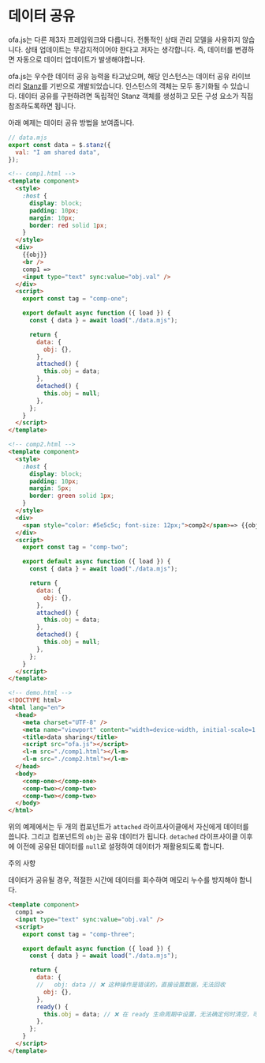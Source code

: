 # 데이터 공유

ofa.js는 다른 제3자 프레임워크와 다릅니다. 전통적인 상태 관리 모델을 사용하지 않습니다. 상태 업데이트는 무감지적이어야 한다고 저자는 생각합니다. 즉, 데이터를 변경하면 자동으로 데이터 업데이트가 발생해야합니다.

ofa.js는 우수한 데이터 공유 능력을 타고났으며, 해당 인스턴스는 데이터 공유 라이브러리 [Stanz](https://github.com/kirakiray/stanz)를 기반으로 개발되었습니다. 인스턴스의 객체는 모두 동기화될 수 있습니다. 데이터 공유를 구현하려면 독립적인 Stanz 객체를 생성하고 모든 구성 요소가 직접 참조하도록하면 됩니다.

아래 예제는 데이터 공유 방법을 보여줍니다.

```javascript
// data.mjs
export const data = $.stanz({
  val: "I am shared data",
});
```

```html
<!-- comp1.html -->
<template component>
  <style>
    :host {
      display: block;
      padding: 10px;
      margin: 10px;
      border: red solid 1px;
    }
  </style>
  <div>
    {{obj}}
    <br />
    comp1 =>
    <input type="text" sync:value="obj.val" />
  </div>
  <script>
    export const tag = "comp-one";

    export default async function ({ load }) {
      const { data } = await load("./data.mjs");

      return {
        data: {
          obj: {},
        },
        attached() {
          this.obj = data;
        },
        detached() {
          this.obj = null;
        },
      };
    }
  </script>
</template>
```

```html
<!-- comp2.html -->
<template component>
  <style>
    :host {
      display: block;
      padding: 10px;
      margin: 5px;
      border: green solid 1px;
    }
  </style>
  <div>
    <span style="color: #5e5c5c; font-size: 12px;">comp2</span>=> {{obj.val}}
  </div>
  <script>
    export const tag = "comp-two";

    export default async function ({ load }) {
      const { data } = await load("./data.mjs");

      return {
        data: {
          obj: {},
        },
        attached() {
          this.obj = data;
        },
        detached() {
          this.obj = null;
        },
      };
    }
  </script>
</template>
```

```html
<!-- demo.html -->
<!DOCTYPE html>
<html lang="en">
  <head>
    <meta charset="UTF-8" />
    <meta name="viewport" content="width=device-width, initial-scale=1.0" />
    <title>data sharing</title>
    <script src="ofa.js"></script>
    <l-m src="./comp1.html"></l-m>
    <l-m src="./comp2.html"></l-m>
  </head>
  <body>
    <comp-one></comp-one>
    <comp-two></comp-two>
    <comp-two></comp-two>
  </body>
</html>
```

위의 예제에서는 두 개의 컴포넌트가 `attached` 라이프사이클에서 자신에게 데이터를 씁니다. 그리고 컴포넌트의 `obj`는 공유 데이터가 됩니다. `detached` 라이프사이클 이후에 이전에 공유된 데이터를 `null`로 설정하여 데이터가 재활용되도록 합니다.

주의 사항

데이터가 공유될 경우, 적절한 시간에 데이터를 회수하여 메모리 누수를 방지해야 합니다.

```html
<template component>
  comp1 =>
  <input type="text" sync:value="obj.val" />
  <script>
    export const tag = "comp-three";

    export default async function ({ load }) {
      const { data } = await load("./data.mjs");

      return {
        data: {
        //   obj: data // ❌ 这种操作是错误的，直接设置数据，无法回收
          obj: {},
        },
        ready() {
          this.obj = data; // ❌ 在 ready 生命周期中设置，无法确定何时清空，可能会导致内存泄漏。最安全的方法是在 attached 生命周期内设置，在 detached 后删除
        },
      };
    }
  </script>
</template>
```